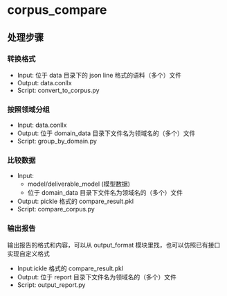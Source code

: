 # corpus_compare

## 处理步骤
### 转换格式
* Input: 位于 data 目录下的 json line 格式的语料（多个）文件
* Output: data.conllx
* Script: convert_to_corpus.py
### 按照领域分组
* Input: data.conllx
* Output: 位于 domain_data 目录下文件名为领域名的（多个）文件
* Script: group_by_domain.py
### 比较数据
* Input: 
    * model/deliverable_model (模型数据)
    * 位于 domain_data 目录下文件名为领域名的（多个）文件
* Output: pickle 格式的 compare_result.pkl
* Script: compare_corpus.py
### 输出报告
输出报告的格式和内容，可以从 output_format 模块里找，也可以仿照已有接口实现自定义格式

* Input:ickle 格式的 compare_result.pkl
* Output: 位于 report 目录下文件名为领域名的（多个）文件
* Script: output_report.py
